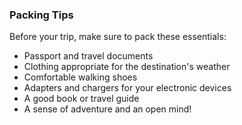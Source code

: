 ### Packing Tips

Before your trip, make sure to pack these essentials:

- Passport and travel documents
- Clothing appropriate for the destination's weather
- Comfortable walking shoes
- Adapters and chargers for your electronic devices
- A good book or travel guide
- A sense of adventure and an open mind!
